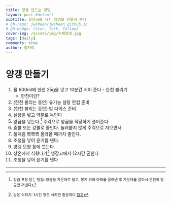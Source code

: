 ```yaml
---
title: 양갱 만드는 방법
layout: post #default
subtitle: 팥앙금을 사서 양갱을 만들어 본다
# gh-repo: jwsheen/jwsheen.github.io
# gh-badge: [star, fork, follow]
cover-img: /assets/img/수제양갱.jpg
tags: [daily]
comments: true
author: 잠자리
---
```


# 양갱 만들기
1. 물 600ml에 한천 25g을 넣고 10분간 저어 준다 - 한천 불리기
    * 한천이란?
2. (한천 불리는 동안) 유기농 설탕 한컵 준비
3. (한천 불리는 동안) 밤 다이스 준비
4. 설탕을 넣고 약불로 녹인다
5. 앙금을 넣는다.[^1] 주걱으로 앙금을 적당하게 풀어준다
6. 중불 또는 강불로 졸인다. 눌러붙지 않게 주걱으로 저으면서.
7. 풀처럼 뽁뽁뽁 올라올 때까지 졸인다.
8. 조청을 넣어 윤기를 낸다.
9. 양갱 모양 틀에 붓는다.
10. 상온에서 식혔다가[^2] 냉장고에서 12시간 굳힌다
11. 조청을 넣어 윤기를 낸다

<!--- 
각주 할 부분<sup>[1](#footnote_1)</sup>
글 뒷 부분에 
<a name="footnote_1">1</a>: 주석에 관한 설명...
--->
***
[^1]: <small>앙금 포장 뜯는 방법: 앙금을 가운데로 몰고, 봉지 위와 아래를 잘라낸 후 가운데를 갈라서 온전히 앙금만 꺼낸다</small>  
[^2]: <small>상온 식히기: 1시간 정도 식히면 충분하다 [참고](https://m.blog.naver.com/ginger907/30134670714)</small>


